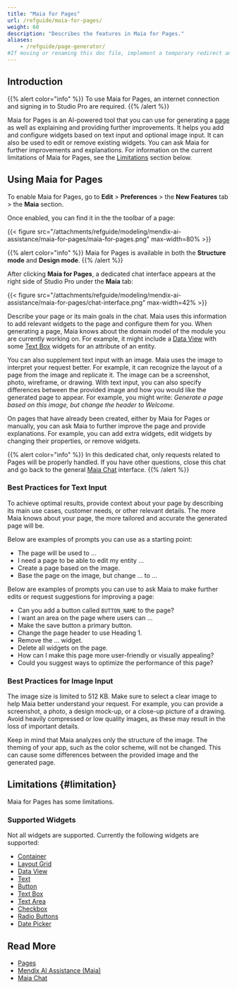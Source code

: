 ```yaml
---
title: "Maia for Pages"
url: /refguide/maia-for-pages/
weight: 60
description: "Describes the features in Maia for Pages."
aliases:
    - /refguide/page-generator/
#If moving or renaming this doc file, implement a temporary redirect and let the respective team know they should update the URL in the product. See Mapping to Products for more details.
---
```


## Introduction

{{% alert color="info" %}}
To use Maia for Pages, an internet connection and signing in to Studio Pro are required.
{{% /alert %}}

Maia for Pages is an AI-powered tool that you can use for generating a [page](/refguide/page/) as well as explaining and providing further improvements. It helps you add and configure widgets based on text input and optional image input. It can also be used to edit or remove existing widgets. You can ask Maia for further improvements and explanations. For information on the current limitations of Maia for Pages, see the [Limitations](#limitation) section below.

## Using Maia for Pages

To enable Maia for Pages, go to **Edit** > **Preferences** > the **New Features** tab > the **Maia** section.

Once enabled, you can find it in the the toolbar of a page:

{{< figure src="/attachments/refguide/modeling/mendix-ai-assistance/maia-for-pages/maia-for-pages.png" max-width=80% >}}

{{% alert color="info" %}}
Maia for Pages is available in both the **Structure mode** and **Design mode**.
{{% /alert %}}

After clicking **Maia for Pages**, a dedicated chat interface appears at the right side of Studio Pro under the **Maia** tab:

{{< figure src="/attachments/refguide/modeling/mendix-ai-assistance/maia-for-pages/chat-interface.png" max-width=42% >}}

Describe your page or its main goals in the chat. Maia uses this information to add relevant widgets to the page and configure them for you. When generating a page, Maia knows about the domain model of the module you are currently working on. For example, it might include a [Data View](/refguide/data-view/) with some [Text Box](/refguide/text-box/) widgets for an attribute of an entity.

You can also supplement text input with an image. Maia uses the image to interpret your request better. For example, it can recognize the layout of a page from the image and replicate it. The image can be a screenshot, photo, wireframe, or drawing. With text input, you can also specify differences between the provided image and how you would like the generated page to appear. For example, you might write: *Generate a page based on this image, but change the header to Welcome.*

On pages that have already been created, either by Maia for Pages or manually, you can ask Maia to further improve the page and provide explanations. For example, you can add extra widgets, edit widgets by changing their properties, or remove widgets.

{{% alert color="info" %}}
In this dedicated chat, only requests related to Pages will be properly handled. If you have other questions, close this chat and go back to the general [Maia Chat](/refguide/maia-chat/) interface.
{{% /alert %}}

### Best Practices for Text Input

To achieve optimal results, provide context about your page by describing its main use cases, customer needs, or other relevant details. The more Maia knows about your page, the more tailored and accurate the generated page will be.

Below are examples of prompts you can use as a starting point:

* The page will be used to ...
* I need a page to be able to edit my entity ...
* Create a page based on the image.
* Base the page on the image, but change ... to ...

Below are examples of prompts you can use to ask Maia to make further edits or request suggestions for improving a page:

* Can you add a button called `BUTTON_NAME` to the page?
* I want an area on the page where users can ...
* Make the save button a primary button.
* Change the page header to use Heading 1.
* Remove the ... widget.
* Delete all widgets on the page.
* How can I make this page more user-friendly or visually appealing?
* Could you suggest ways to optimize the performance of this page?

### Best Practices for Image Input

The image size is limited to 512 KB. Make sure to select a clear image to help Maia better understand your request. For example, you can provide a screenshot, a photo, a design mock-up, or a close-up picture of a drawing. Avoid heavily compressed or low quality images, as these may result in the loss of important details.

Keep in mind that Maia analyzes only the structure of the image. The theming of your app, such as the color scheme, will not be changed. This can cause some differences between the provided image and the generated page.

## Limitations {#limitation}

Maia for Pages has some limitations.

### Supported Widgets

Not all widgets are supported. Currently the following widgets are supported:

* [Container](/refguide/container/)
* [Layout Grid](/refguide/layout-grid/)
* [Data View](/refguide/data-view/)
* [Text](/refguide/text/)
* [Button](/refguide/button-widgets/)
* [Text Box](/refguide/text-box/)
* [Text Area](/refguide/text-area/)
* [Checkbox](/refguide/check-box/)
* [Radio Buttons](/refguide/radio-buttons/)
* [Date Picker](/refguide/date-picker/)

## Read More

* [Pages](/refguide/page/)
* [Mendix AI Assistance (Maia)](/refguide/mendix-ai-assistance/)
* [Maia Chat](/refguide/maia-chat/)
